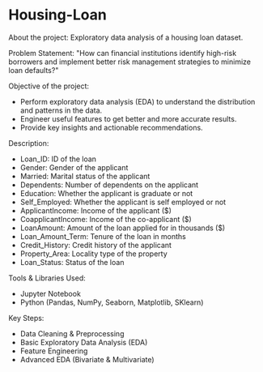 # Housing-Loan


About the project: Exploratory data analysis of a housing loan dataset.


Problem Statement: "How can financial institutions identify high-risk borrowers and implement better risk management strategies to minimize loan defaults?"


Objective of the project:

- Perform exploratory data analysis (EDA) to understand the distribution and patterns in the data.
- Engineer useful features to get better and more accurate results.
- Provide key insights and actionable recommendations.


Description:

- Loan_ID: ID of the loan
- Gender: Gender of the applicant
- Married: Marital status of the applicant
- Dependents: Number of dependents on the applicant
- Education: Whether the applicant is graduate or not
- Self_Employed: Whether the applicant is self employed or not
- ApplicantIncome: Income of the applicant ($)
- CoapplicantIncome: Income of the co-applicant ($)
- LoanAmount: Amount of the loan applied for in thousands ($)
- Loan_Amount_Term: Tenure of the loan in months
- Credit_History: Credit history of the applicant 
- Property_Area: Locality type of the  property
- Loan_Status: Status of the loan


Tools & Libraries Used:
- Jupyter Notebook
- Python (Pandas, NumPy, Seaborn, Matplotlib, SKlearn)


Key Steps:
- Data Cleaning & Preprocessing
- Basic Exploratory Data Analysis (EDA)
- Feature Engineering
- Advanced EDA (Bivariate & Multivariate)

